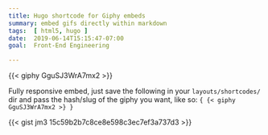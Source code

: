 ```yaml
---
title: Hugo shortcode for Giphy embeds
summary: embed gifs directly within markdown
tags:  [ html5, hugo ]
date:  2019-06-14T15:15:47-07:00
goal:  Front-End Engineering

---
```


{{< giphy GguSJ3WrA7mx2 >}}

Fully responsive embed, just save the following in your
`layouts/shortcodes/` dir and pass the hash/slug of the giphy you want,
like so: `{ {< giphy GguSJ3WrA7mx2 >} }`


{{< gist jm3 15c59b2b7c8ce8e598c3ec7ef3a737d3 >}}

